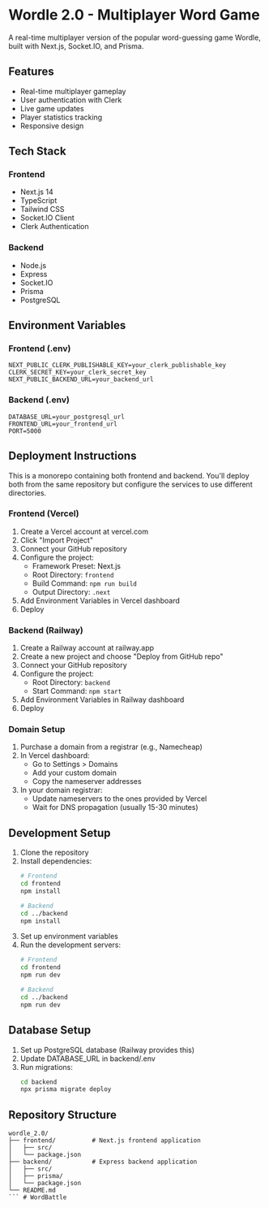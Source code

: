 # Wordle 2.0 - Multiplayer Word Game

A real-time multiplayer version of the popular word-guessing game Wordle, built with Next.js, Socket.IO, and Prisma.

## Features

- Real-time multiplayer gameplay
- User authentication with Clerk
- Live game updates
- Player statistics tracking
- Responsive design

## Tech Stack

### Frontend
- Next.js 14
- TypeScript
- Tailwind CSS
- Socket.IO Client
- Clerk Authentication

### Backend
- Node.js
- Express
- Socket.IO
- Prisma
- PostgreSQL

## Environment Variables

### Frontend (.env)
```
NEXT_PUBLIC_CLERK_PUBLISHABLE_KEY=your_clerk_publishable_key
CLERK_SECRET_KEY=your_clerk_secret_key
NEXT_PUBLIC_BACKEND_URL=your_backend_url
```

### Backend (.env)
```
DATABASE_URL=your_postgresql_url
FRONTEND_URL=your_frontend_url
PORT=5000
```

## Deployment Instructions

This is a monorepo containing both frontend and backend. You'll deploy both from the same repository but configure the services to use different directories.

### Frontend (Vercel)
1. Create a Vercel account at vercel.com
2. Click "Import Project"
3. Connect your GitHub repository
4. Configure the project:
   - Framework Preset: Next.js
   - Root Directory: `frontend`
   - Build Command: `npm run build`
   - Output Directory: `.next`
5. Add Environment Variables in Vercel dashboard
6. Deploy

### Backend (Railway)
1. Create a Railway account at railway.app
2. Create a new project and choose "Deploy from GitHub repo"
3. Connect your GitHub repository
4. Configure the project:
   - Root Directory: `backend`
   - Start Command: `npm start`
5. Add Environment Variables in Railway dashboard
6. Deploy

### Domain Setup
1. Purchase a domain from a registrar (e.g., Namecheap)
2. In Vercel dashboard:
   - Go to Settings > Domains
   - Add your custom domain
   - Copy the nameserver addresses
3. In your domain registrar:
   - Update nameservers to the ones provided by Vercel
   - Wait for DNS propagation (usually 15-30 minutes)

## Development Setup

1. Clone the repository
2. Install dependencies:
   ```bash
   # Frontend
   cd frontend
   npm install

   # Backend
   cd ../backend
   npm install
   ```
3. Set up environment variables
4. Run the development servers:
   ```bash
   # Frontend
   cd frontend
   npm run dev

   # Backend
   cd ../backend
   npm run dev
   ```

## Database Setup

1. Set up PostgreSQL database (Railway provides this)
2. Update DATABASE_URL in backend/.env
3. Run migrations:
   ```bash
   cd backend
   npx prisma migrate deploy
   ```

## Repository Structure
```
wordle_2.0/
├── frontend/          # Next.js frontend application
│   ├── src/
│   └── package.json
├── backend/           # Express backend application
│   ├── src/
│   ├── prisma/
│   └── package.json
└── README.md
``` # WordBattle
